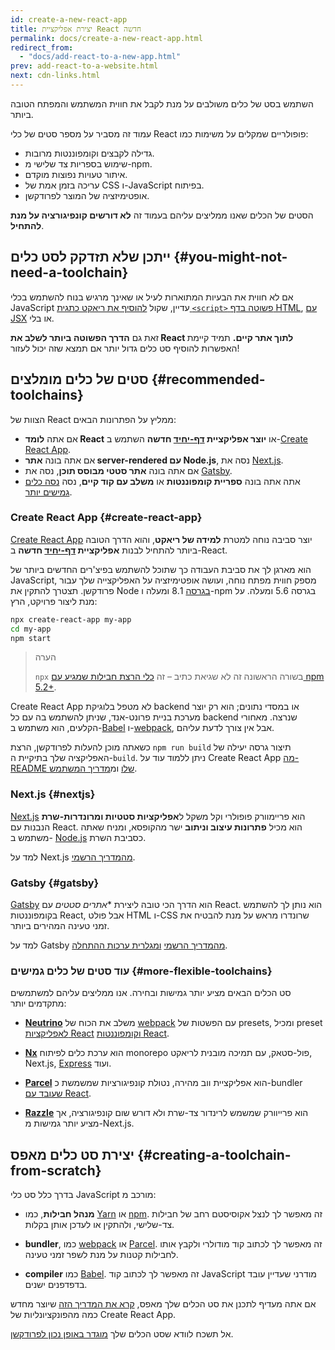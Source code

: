 ```yaml
---
id: create-a-new-react-app
title: יצירת אפליקציית React חדשה
permalink: docs/create-a-new-react-app.html
redirect_from:
  - "docs/add-react-to-a-new-app.html"
prev: add-react-to-a-website.html
next: cdn-links.html
---
```


השתמש בסט של כלים משולבים על מנת לקבל את חווית המשתמש והמפתח הטובה ביותר.

עמוד זה מסביר על מספר סטים של כלי React פופולריים שמקלים על משימות כמו:

* גדילה לקבצים וקומפוננטות מרובות.
* שימוש בספריות צד שלישי מ-npm.
* איתור טעויות נפוצות מוקדם.
* עריכה בזמן אמת של CSS ו-JavaScript בפיתוח.
* אופטימיזציה של המוצר לפרודקשן.

הסטים של הכלים שאנו ממליצים עליהם בעמוד זה **לא דורשים קונפיגורציה על מנת להתחיל**.

## ייתכן שלא תזדקק לסט כלים {#you-might-not-need-a-toolchain}

אם לא חווית את הבעיות המתוארות לעיל או שאינך מרגיש בנוח להשתמש בכלי JavaScript עדיין, שקול [להוסיף את ריאקט כתגית `<script>` פשוטה בדף HTML](/docs/add-react-to-a-website.html), [עם JSX](/docs/add-react-to-a-website.html#optional-try-react-with-jsx) או בלי.

זאת גם **הדרך הפשוטה ביותר לשלב את React לתוך אתר קיים.** תמיד קיימת האפשרות להוסיף סט כלים גדול יותר אם תמצא שזה יכול לעזור!

## סטים של כלים מומלצים {#recommended-toolchains}

הצוות של React ממליץ על הפתרונות הבאים:

- אם אתה **לומד React** או **יוצר אפליקציית [דף-יחיד](/docs/glossary.html#single-page-application) חדשה** השתמש ב-[Create React App](#create-react-app).
- אם אתה בונה **אתר server-rendered עם Node.js**, נסה את [Next.js](#nextjs).
- אם אתה בונה **אתר סטטי מבוסס תוכן**, נסה את [Gatsby](#gatsby).
- אתה אתה בונה **ספריית קומפוננטות** או **משלב עם קוד קיים**, נסה [נסה כלים גמישים יותר](#more-flexible-toolchains).

### Create React App {#create-react-app}

[Create React App](https://github.com/facebookincubator/create-react-app) יוצר סביבה נוחה למטרת **למידה של ריאקט**, והוא הדרך הטובה ביותר להתחיל לבנות **אפליקציית [דף-יחיד](/docs/glossary.html#single-page-application) חדשה** ב-React.

הוא מארגן לך את סביבת העבודה כך שתוכל להשתמש בפיצ'רים החדשים ביותר של JavaScript, מספק חווית מפתח נוחה, ועושה אופטימיזציה על האפליקצייה שלך עבור פרודקשן. תצטרך להתקין את Node [בגרסה](https://nodejs.org/en/) 8.1 ומעלה ו-npm בגרסה 5.6 ומעלה. על מנת ליצור פרויקט, הרץ:

```bash
npx create-react-app my-app
cd my-app
npm start
```

>הערה
>
>`npx` בשורה הראשונה זה לא שגיאת כתיב – זה [כלי הרצת חבילות שמגיע עם npm 5.2+](https://medium.com/@maybekatz/introducing-npx-an-npm-package-runner-55f7d4bd282b).

Create React App לא מטפל בלוגיקת backend או במסדי נתונים; הוא רק יוצר מערכת בניית פרונט-אנד, שניתן להשתמש בה עם כל backend שנרצה. מאחורי הקלעים, הוא משתמש ב-[Babel](https://babeljs.io/) ו-[webpack](https://webpack.js.org/), אבל אין צורך לדעת עליהם.

כשאתה מוכן להעלות לפרודקשן, הרצת `npm run build` תיצור גרסה יעילה של האפליקציה שלך בתיקיית ה-`build`. ניתן ללמוד עוד על Create React App [מה-README שלו](https://github.com/facebookincubator/create-react-app#create-react-app-) ומ[מדריך המשתמש](https://github.com/facebookincubator/create-react-app/blob/master/packages/react-scripts/template/README.md#table-of-contents).

### Next.js {#nextjs}

[Next.js](https://nextjs.org/) הוא פריימוורק פופולרי וקל משקל ל**אפליקציות סטטיות ומרונדרות-שרת** הנבנות עם React. הוא מכיל **פתרונות עיצוב וניתוב** ישר מהקופסא, ומניח שאתה משתמש ב- [Node.js](https://nodejs.org/) כסביבת השרת.

למד על Next.js [מהמדריך הרשמי](https://nextjs.org/learn/).

### Gatsby {#gatsby}

[Gatsby](https://www.gatsbyjs.org/) הוא הדרך הכי טובה ליצירת **אתרים סטטים* עם React. הוא נותן לך להשתמש בקומפוננטות React, אבל פולט HTML ו-CSS שרונדרו מראש על מנת להבטיח את זמני טעינה המהירים ביותר.

למד על Gatsby [מהמדריך הרשמי](https://www.gatsbyjs.org/docs/) [ומגלרית ערכות ההתחלה](https://www.gatsbyjs.org/docs/gatsby-starters/).

### עוד סטים של כלים גמישים {#more-flexible-toolchains}

סט הכלים הבאים מציע יותר גמישות ובחירה. אנו ממליצים עליהם למשתמשים מתקדמים יותר:

- **[Neutrino](https://neutrinojs.org/)** משלב את הכוח של [webpack](https://webpack.js.org/) עם הפשטות של presets, ומכיל preset [לאפליקציות React](https://neutrinojs.org/packages/react/) [וקומפוננטות React](https://neutrinojs.org/packages/react-components/).

- **[Nx](https://nx.dev/react)** הוא ערכת כלים לפיתוח monorepo פול-סטאק, עם תמיכה מובנית לריאקט, Next.js, [Express](https://expressjs.com/) ועוד.

- **[Parcel](https://parceljs.org/)** הוא אפליקציית ווב מהירה, נטולת קונפיגורציות שמשמשת כ-bundler [שעובד עם React](https://parceljs.org/recipes.html#react).

- **[Razzle](https://github.com/jaredpalmer/razzle)** הוא פרייוורק שמשמש לרינדור צד-שרת ולא דורש שום קונפיגורציה, אך מציע יותר גמישות מ-Next.js.

## יצירת סט כלים מאפס {#creating-a-toolchain-from-scratch}

בדרך כלל סט כלי JavaScript מורכב מ:

* **מנהל חבילות**, כמו [Yarn](https://yarnpkg.com/) או [npm](https://www.npmjs.com/). זה מאפשר לך לנצל אקוסיסטם רחב של חבילות צד-שלישי, ולהתקין או לעדכן אותן בקלות.

* **bundler**, כמו [webpack](https://webpack.js.org/) או [Parcel](https://parceljs.org/). זה מאפשר לך לכתוב קוד מודולרי ולקבץ אותו לחבילות קטנות על מנת לשפר זמני טעינה.

* **compiler** כמו [Babel](https://babeljs.io/). זה מאפשר לך לכתוב קוד JavaScript מודרני שעדיין עובד בדפדפנים ישנים.

אם אתה מעדיף לתכנן את סט הכלים שלך מאפס, [קרא את המדריך הזה](https://blog.usejournal.com/creating-a-react-app-from-scratch-f3c693b84658) שיוצר מחדש כמה מהפונקציונליות של Create React App.

אל תשכח לוודא שסט הכלים שלך [מוגדר באופן נכון לפרודקשן](/docs/optimizing-performance.html#use-the-production-build).
